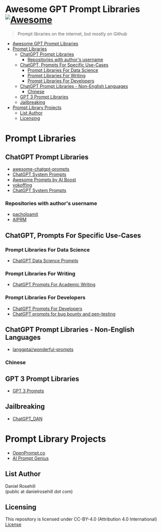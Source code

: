 # Awesome GPT Prompt Libraries [![Awesome](https://awesome.re/badge.svg)](https://awesome.re)

> Prompt libraries on the internet, but mostly on Github

- [Awesome GPT Prompt Libraries ](#awesome-gpt-prompt-libraries-)
- [Prompt Libraries](#prompt-libraries)
  - [ChatGPT Prompt Libraries](#chatgpt-prompt-libraries)
    - [Repositories with author's username](#repositories-with-authors-username)
  - [ChatGPT, Prompts For Specific Use-Cases](#chatgpt-prompts-for-specific-use-cases)
    - [Prompt Libraries For Data Science](#prompt-libraries-for-data-science)
    - [Prompt Libraries For Writing](#prompt-libraries-for-writing)
    - [Prompt Libraries For Developers](#prompt-libraries-for-developers)
  - [ChatGPT Prompt Libraries - Non-English Languages](#chatgpt-prompt-libraries---non-english-languages)
    - [Chinese](#chinese)
  - [GPT 3 Prompt Libraries](#gpt-3-prompt-libraries)
  - [Jailbreaking](#jailbreaking)
- [Prompt Library Projects](#prompt-library-projects)
  - [List Author](#list-author)
  - [Licensing](#licensing)


# Prompt Libraries

## ChatGPT Prompt Libraries

- [awesome-chatgpt-prompts](https://github.com/f/awesome-chatgpt-prompts)
- [ChatGPT System Prompts](https://github.com/LouisShark/chatgpt_system_prompt)
- [Awesome Prompts by AI Boost](https://github.com/ai-boost/awesome-prompts)
- [yokoffing](https://github.com/yokoffing/ChatGPT-Prompts)
- [ChatGPT System Prompts](https://github.com/mustvlad/ChatGPT-System-Prompts)

### Repositories with author's username

- [pacholoamit](https://github.com/pacholoamit/chatgpt-prompts)
- [AIPRM](https://github.com/gabriel-kaam/chat-gpt-prompts-from-aiprm)

## ChatGPT, Prompts For Specific Use-Cases

### Prompt Libraries For Data Science

- [ChatGPT Data Science Prompts](https://github.com/travistangvh/ChatGPT-Data-Science-Prompts)

### Prompt Libraries For Writing

- [ChatGPT Prompts For Academic Writing](https://github.com/ahmetbersoz/chatgpt-prompts-for-academic-writing)

### Prompt Libraries For Developers

- [ChatGPT Prompts For Developers](https://github.com/PickleBoxer/dev-chatgpt-prompts)
- [ChatGPT prompts for bug bounty and pen-testing](https://github.com/TakSec/chatgpt-prompts-bug-bounty)

## ChatGPT Prompt Libraries - Non-English Languages

- [langgptai/wonderful-prompts](https://github.com/langgptai/wonderful-prompts)

### Chinese

## GPT 3 Prompt Libraries

- [GPT 3 Prompts](https://github.com/mattnigh/ChatGPT3-Free-Prompt-List)

## Jailbreaking

 - [ChatGPT_DAN](https://github.com/0xk1h0/ChatGPT_DAN)


# Prompt Library Projects

- [OpenPrompt.co](https://github.com/timqian/openprompt.co)
- [AI Prompt Genius](https://github.com/AI-Prompt-Genius/AI-Prompt-Genius)


## List Author

Daniel Rosehill  
(public at danielrosehill dot com)

## Licensing

This repository is licensed under CC-BY-4.0 (Attribution 4.0 International) 
[License](https://creativecommons.org/licenses/by/4.0/)